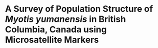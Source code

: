 # A Survey of Population Structure of *Myotis yumanensis* in British Columbia, Canada using Microsatellite Markers
